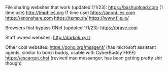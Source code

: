 File sharing websites that work (updated 1/1/23):
https://bashupload.com (1 time use)
http://tmpfiles.org (1 time use)
https://anonfiles.com
https://anonshare.com
https://temp.sh/
https://www.file.io/

Browsers that bypass CNet (updated 1/1/23):
https://brave.com

Staff owned websites:
http://darkok.xyz/


Other cool websites:
https://ponx.org/msagent/ (has microsoft assistant agents, similar to bonzi buddy, usable with CyberBuddy FREE)
https://escargot.chat (revived msn messanger, has been getting pretty shit though)
